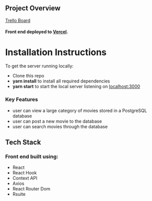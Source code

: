 ## Project Overview

[Trello Board](https://trello.com/b/tXisUcW0/balto-movie-app)

#### Front end deployed to [Vercel](https://balto-movies-project-on8qy0l2c.vercel.app/).

# Installation Instructions

To get the server running locally:

- Clone this repo
- **yarn install** to install all required dependencies
- **yarn start** to start the local server listening on [localhost:3000](http://localhost:3000)

### Key Features

- user can view a large category of movies stored in a PostgreSQL database
- user can post a new movie to the database
- user can search movies through the database

## Tech Stack

### Front end built using:

- React
- React Hook
- Context API
- Axios
- React Router Dom
- Rsuite
